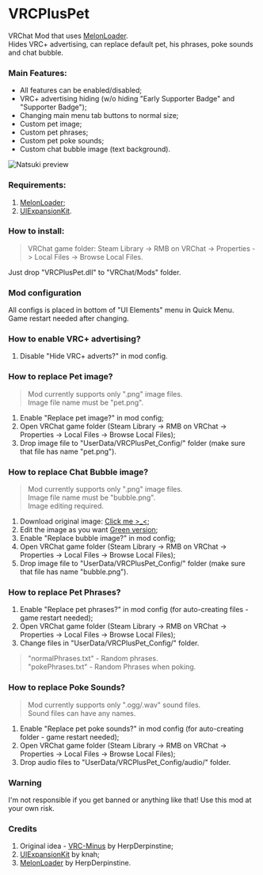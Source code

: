 # VRCPlusPet
VRChat Mod that uses [MelonLoader](https://github.com/HerpDerpinstine/MelonLoader). <br>
Hides VRC+ advertising, can replace default pet, his phrases, poke sounds and chat bubble.

<h3>Main Features:</h3>
 
 * All features can be enabled/disabled;
 * VRC+ advertising hiding (w/o hiding "Early Supporter Badge" and "Supporter Badge");
 * Changing main menu tab buttons to normal size;
 * Custom pet image;
 * Custom pet phrases;
 * Custom pet poke sounds;
 * Custom chat bubble image (text background). <br>

![Natsuki preview](https://i.ibb.co/txdSMpn/2020-12-30-054613.png)

<h3>Requirements:</h3>

 1. [MelonLoader](https://github.com/HerpDerpinstine/MelonLoader/releases);
 2. [UIExpansionKit](https://github.com/knah/VRCMods/releases/tag/updates-2021-02-02).

<h3>How to install:</h3>

> VRChat game folder: Steam Library -> RMB on VRChat -> Properties -> Local Files -> Browse Local Files.

Just drop "VRCPlusPet.dll" to "VRChat/Mods" folder.
 
<h3>Mod configuration</h3>

All configs is placed in bottom of "UI Elements" menu in Quick Menu. <br>
Game restart needed after changing.

<h3>How to enable VRC+ advertising?</h3>

 1. Disable "Hide VRC+ adverts?" in mod config.

<h3>How to replace Pet image?</h3>

  > Mod currently supports only ".png" image files. <br>
  > Image file name must be "pet.png". <br>

  1. Enable "Replace pet image?" in mod config;
  2. Open VRChat game folder (Steam Library -> RMB on VRChat -> Properties -> Local Files -> Browse Local Files);
  3. Drop image file to "UserData/VRCPlusPet_Config/" folder (make sure that file has name "pet.png").

<h3>How to replace Chat Bubble image?</h3>

  > Mod currently supports only ".png" image files. <br>
  > Image file name must be "bubble.png". <br>
  > Image editing required. <br>
 
  1. Download original image: [Click me >_<](https://cdn.discordapp.com/attachments/548545237123989505/793646716779364362/ChatBubble_IMG_UI.png);
  2. Edit the image as you want [Green version](https://media.discordapp.net/attachments/674717751662739478/813119607854202880/bubble.png);
  3. Enable "Replace bubble image?" in mod config;
  4. Open VRChat game folder (Steam Library -> RMB on VRChat -> Properties -> Local Files -> Browse Local Files);
  5. Drop image file to "UserData/VRCPlusPet_Config/" folder (make sure that file has name "bubble.png").

<h3>How to replace Pet Phrases?</h3>
  
  1. Enable "Replace pet phrases?" in mod config (for auto-creating files - game restart needed);
  2. Open VRChat game folder (Steam Library -> RMB on VRChat -> Properties -> Local Files -> Browse Local Files);
  3. Change files in "UserData/VRCPlusPet_Config/" folder.

  > "normalPhrases.txt" - Random phrases. <br>
  > "pokePhrases.txt" - Random Phrases when poking.
  
<h3>How to replace Poke Sounds?</h3>

  > Mod currently supports only ".ogg/.wav" sound files. <br>
  > Sound files can have any names. <br>
  
  1. Enable "Replace pet poke sounds?" in mod config (for auto-creating folder - game restart needed);
  2. Open VRChat game folder  (Steam Library -> RMB on VRChat -> Properties -> Local Files -> Browse Local Files);
  3. Drop audio files to "UserData/VRCPlusPet_Config/audio/" folder.
 
<h3>Warning</h3>

  I'm not responsible if you get banned or anything like that! Use this mod at your own risk.
 
<h3>Credits</h3>
 
  1. Original idea - [VRC-Minus](https://github.com/HerpDerpinstine/VRC-Minus) by HerpDerpinstine;
  2. [UIExpansionKit](https://github.com/knah/VRCMods) by knah;
  3. [MelonLoader](https://github.com/HerpDerpinstine/MelonLoader) by HerpDerpinstine.
  
